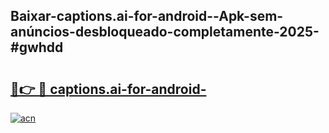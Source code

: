 ## Baixar-captions.ai-for-android--Apk-sem-anúncios-desbloqueado-completamente-2025-#gwhdd

# <h2><a href="https://ainizakaria.my?title=captions.ai-for-android-&ref=20M">🔗👉 🔴 captions.ai-for-android-</a></h2>

[![acn](https://github.com/user-attachments/assets/0f9c940e-d8b0-45ae-aac7-cd30a18b3e1c)](https://ainizakaria.my?title=captions.ai-for-android-&ref=20M)


